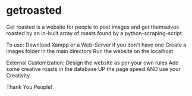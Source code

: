 # getroasted
Get roasted is a website for people to post images and get themselves roasted by an in-built array of roasts found by a python-scraping-script.

To use:
  Download Xampp or a Web-Server if you don't have one
  Create a images folder in the main directory
  Run the website on the localhost

External Customization:
  Design the website as per your own rules
  Add some creative roasts in the database
  UP the page speed
  AND use your Creativity
  
 
 Thank You People!
